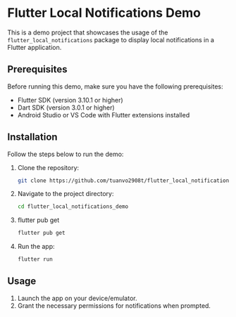# Flutter Local Notifications Demo

This is a demo project that showcases the usage of the `flutter_local_notifications` package to display local notifications in a Flutter application.

## Prerequisites

Before running this demo, make sure you have the following prerequisites:

- Flutter SDK (version 3.10.1 or higher)
- Dart SDK (version 3.0.1 or higher)
- Android Studio or VS Code with Flutter extensions installed

## Installation

Follow the steps below to run the demo:

1. Clone the repository:
   ```bash
   git clone https://github.com/tuanvo2908t/flutter_local_notifications_demo.git
2. Navigate to the project directory:
   ```bash
   cd flutter_local_notifications_demo
3. flutter pub get
   ```bash
   flutter pub get
4. Run the app:
   ```bash
   flutter run
   
## Usage
1. Launch the app on your device/emulator.
2. Grant the necessary permissions for notifications when prompted.

